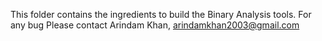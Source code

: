 This folder contains the ingredients to build the Binary Analysis tools.
For any bug Please contact Arindam Khan, arindamkhan2003@gmail.com
